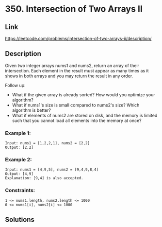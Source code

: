 # 350. Intersection of Two Arrays II

## Link
https://leetcode.com/problems/intersection-of-two-arrays-ii/description/

## Description

Given two integer arrays nums1 and nums2, return an array of their intersection. Each element in the result must appear as many times as it shows in both arrays and you may return the result in any order.

Follow up:
- What if the given array is already sorted? How would you optimize your algorithm?
- What if nums1's size is small compared to nums2's size? Which algorithm is better?
- What if elements of nums2 are stored on disk, and the memory is limited such that you cannot load all elements into the memory at once?

### Example 1:
```
Input: nums1 = [1,2,2,1], nums2 = [2,2]
Output: [2,2]
```

### Example 2:
```
Input: nums1 = [4,9,5], nums2 = [9,4,9,8,4]
Output: [4,9]
Explanation: [9,4] is also accepted.
```
 
### Constraints:
```
1 <= nums1.length, nums2.length <= 1000
0 <= nums1[i], nums2[i] <= 1000
```

## Solutions
